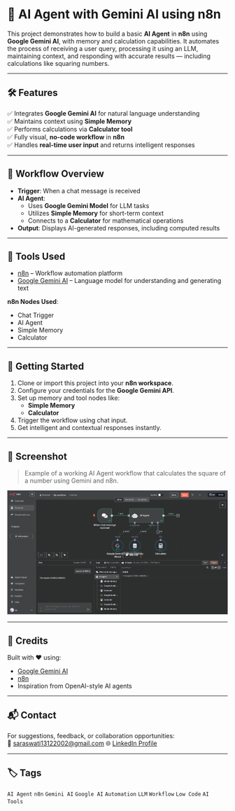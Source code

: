 # 🤖 AI Agent with Gemini AI using n8n

This project demonstrates how to build a basic **AI Agent** in **n8n** using **Google Gemini AI**, with memory and calculation capabilities. It automates the process of receiving a user query, processing it using an LLM, maintaining context, and responding with accurate results — including calculations like squaring numbers.

---

## 🛠️ Features

✅ Integrates **Google Gemini AI** for natural language understanding  
✅ Maintains context using **Simple Memory**  
✅ Performs calculations via **Calculator tool**  
✅ Fully visual, **no-code workflow** in **n8n**  
✅ Handles **real-time user input** and returns intelligent responses  

---

## 📌 Workflow Overview

- **Trigger**: When a chat message is received  
- **AI Agent**:
  - Uses **Google Gemini Model** for LLM tasks
  - Utilizes **Simple Memory** for short-term context
  - Connects to a **Calculator** for mathematical operations  
- **Output**: Displays AI-generated responses, including computed results  

---


## 🧰 Tools Used

- [n8n](https://n8n.io/) – Workflow automation platform  
- [Google Gemini AI](https://ai.google.dev/gemini) – Language model for understanding and generating text  

**n8n Nodes Used**:
- Chat Trigger  
- AI Agent  
- Simple Memory  
- Calculator  

---

## 🚀 Getting Started

1. Clone or import this project into your **n8n workspace**.
2. Configure your credentials for the **Google Gemini API**.
3. Set up memory and tool nodes like:
   - **Simple Memory**
   - **Calculator**
4. Trigger the workflow using chat input.
5. Get intelligent and contextual responses instantly.

---

## 📸 Screenshot

> Example of a working AI Agent workflow that calculates the square of a number using Gemini and n8n.

![Workflow Screenshot](./aiagentimage.png) <!-- Replace with actual screenshot path -->

---

## 🙌 Credits

Built with ❤️ using:

- [Google Gemini AI](https://ai.google.dev/gemini)  
- [n8n](https://n8n.io)  
- Inspiration from OpenAI-style AI agents  

---

## 📬 Contact

For suggestions, feedback, or collaboration opportunities:  
📧 saraswati13122002@gmail.com
🌐 [LinkedIn Profile](https://www.linkedin.com/in/saraswatiadkine)

---

## 🏷️ Tags

`AI Agent` `n8n` `Gemini AI` `Google AI` `Automation` `LLM` `Workflow` `Low Code` `AI Tools`
 
